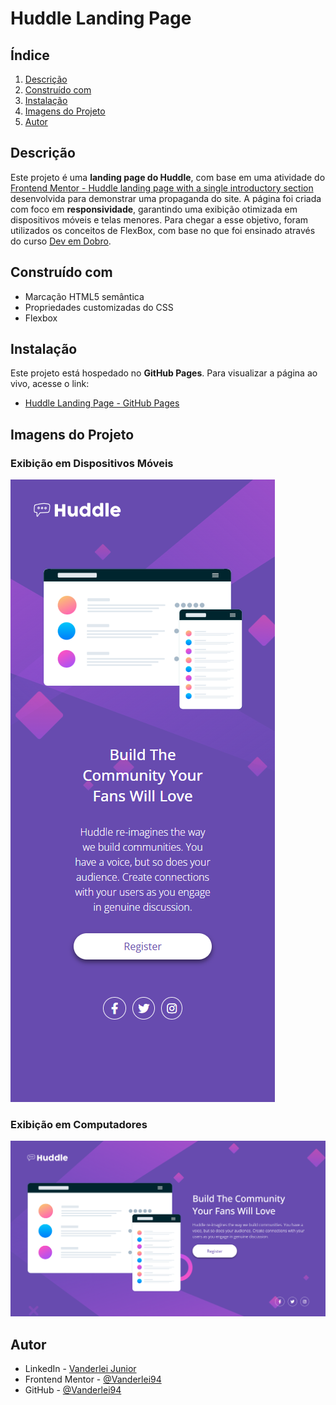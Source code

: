 # Huddle Landing Page

## Índice
1. [Descrição](#descrição)
2. [Construído com](#construído-com)
3. [Instalação](#instalação)
4. [Imagens do Projeto](#imagens-do-projeto)
5. [Autor](#autor)

## Descrição
Este projeto é uma **landing page do Huddle**, com base em uma atividade do [Frontend Mentor - Huddle landing page with a single introductory section](https://www.frontendmentor.io/challenges/huddle-landing-page-with-a-single-introductory-section-B_2Wvxgi0) desenvolvida para demonstrar uma propaganda do site. A página foi criada com foco em **responsividade**, garantindo uma exibição otimizada em dispositivos móveis e telas menores. Para chegar a esse objetivo, foram utilizados os conceitos de FlexBox, com base no que foi ensinado através do curso [Dev em Dobro](https://www.linkedin.com/company/dev-em-dobro/posts/?feedView=all).

## Construído com
- Marcação HTML5 semântica
- Propriedades customizadas do CSS
- Flexbox

## Instalação
Este projeto está hospedado no **GitHub Pages**. Para visualizar a página ao vivo, acesse o link:

- [Huddle Landing Page - GitHub Pages](https://vanderlei94.github.io/projeto-huddle-base/)

## Imagens do Projeto
### Exibição em Dispositivos Móveis
![Exibição em Dispositivos Móveis](./src/images/iPhone-14-423x996.png)  


### Exibição em Computadores
![Exibição em Computadores](./src/images/Macbook-Air-1914x1069.png)  

## Autor

- LinkedIn - [Vanderlei Junior](https://www.linkedin.com/in/vanderleidev/)
- Frontend Mentor - [@Vanderlei94](https://www.frontendmentor.io/profile/Vanderlei94)
- GitHub - [@Vanderlei94](https://github.com/Vanderlei94)
